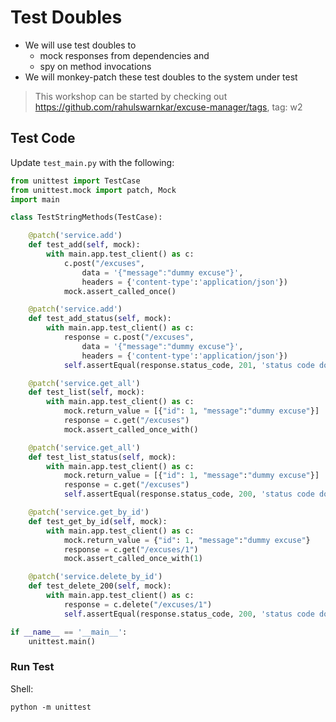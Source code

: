 # Test Doubles
* We will use test doubles to
  * mock responses from dependencies and
  * spy on method invocations
* We will monkey-patch these test doubles to the system under test

> This workshop can be started by checking out https://github.com/rahulswarnkar/excuse-manager/tags, tag: w2

## Test Code
Update `test_main.py` with the following:
```python
from unittest import TestCase
from unittest.mock import patch, Mock
import main

class TestStringMethods(TestCase):

    @patch('service.add')
    def test_add(self, mock):
        with main.app.test_client() as c:
            c.post("/excuses",
                data = '{"message":"dummy excuse"}',
                headers = {'content-type':'application/json'})
            mock.assert_called_once()

    @patch('service.add')
    def test_add_status(self, mock):
        with main.app.test_client() as c:
            response = c.post("/excuses",
                data = '{"message":"dummy excuse"}',
                headers = {'content-type':'application/json'})
            self.assertEqual(response.status_code, 201, 'status code do not match')

    @patch('service.get_all')
    def test_list(self, mock):
        with main.app.test_client() as c:
            mock.return_value = [{"id": 1, "message":"dummy excuse"}]
            response = c.get("/excuses")
            mock.assert_called_once_with()

    @patch('service.get_all')
    def test_list_status(self, mock):
        with main.app.test_client() as c:
            mock.return_value = [{"id": 1, "message":"dummy excuse"}]
            response = c.get("/excuses")
            self.assertEqual(response.status_code, 200, 'status code do not match')

    @patch('service.get_by_id')
    def test_get_by_id(self, mock):
        with main.app.test_client() as c:
            mock.return_value = {"id": 1, "message":"dummy excuse"}
            response = c.get("/excuses/1")
            mock.assert_called_once_with(1)

    @patch('service.delete_by_id')
    def test_delete_200(self, mock):
        with main.app.test_client() as c:
            response = c.delete("/excuses/1")
            self.assertEqual(response.status_code, 200, 'status code do not match')

if __name__ == '__main__':
    unittest.main()
```
### Run Test
Shell:
```
python -m unittest
```